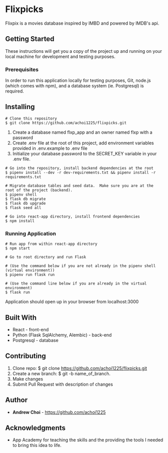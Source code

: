# Flixpicks

Flixpix is a movies database inspired by IMBD and powered by IMDB's api. 


## Getting Started

These instructions will get you a copy of the project up and running on your local machine for development and testing purposes. 

### Prerequisites

In order to run this application locally for testing purposes, Git, node.js (which comes with npm), and a database system (ie. Postgresql) is required. 


## Installing

```
# Clone this repository
$ git clone https://github.com/achoi1225/flixpicks.git
```
1. Create a database named flxp_app and an owner named flxp with a password
2. Create .env file at the root of this project, add environment variables provided in .env.example to .env file 
3. Initialize your database password to the SECRET_KEY variable in your .env file.

```
# Go into the repository, install backend dependencies at the root
$ pipenv install --dev -r dev-requirements.txt && pipenv install -r requirements.txt

# Migrate database tables and seed data.  Make sure you are at the root of the project (backend).
$ pipenv shell
$ flask db migrate
$ flask db upgrade
$ flask seed all

# Go into react-app directory, install frontend dependencies 
$ npm install

```

### Running Application

```
# Run app from within react-app directory
$ npm start

# Go to root directory and run Flask 

# (Use the command below if you are not already in the pipenv shell (virtual environment))
$ pipenv run flask run 

# (Use the command line below if you are already in the virtual environment)
$ flask run
```
Application should open up in your browser from localhost:3000


## Built With

* React - front-end
* Python (Flask SqlAlchemy, Alembic) - back-end
* Postgresql - database


## Contributing

1. Clone repo: $ git clone https://github.com/achoi1225/flixpicks.git
2. Create a new branch: $ git -b name_of_branch.
2. Make changes 
3. Submit Pull Request with description of changes


## Author
* **Andrew Choi** - https://github.com/achoi1225


## Acknowledgments

* App Academy for teaching the skills and the providing the tools I needed to bring this idea to life. 